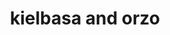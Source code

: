 ---
servings: 4 servings
notes: |-
  * I made adjustments to the original recipe
directions: |-
  * In a large skillet heat oil over medium-high heat
  * Add sausage, cook and stir until done
  * Stir in orzo
  * Cook and stir for 1 minute
  * Stir in broth, the water, and italian seasoning
  * Bring to boiling, reduce heat and boil for 9 minutes or until orzo is tender, stirring occassionally
  * In the meantime, heat butter and oil in another skillet
  * Saute vegetables, garlic and salt and pepper until tender
  * Stir vegetables into sausage mixture
ingredients: |-
  * 1 tablespoon vegetable oil
  * 1 pound italian sausage cut into 2-inch lengths
  * 1 cup dried orzo pasta (rosamarina)
  * 1 14 ounce can low-sodium beef broth
  * 1/2 cup water
  * 1 teaspoon dried italian seasoning, crushed
  * 2 tablespoon butter
  * 1 tablespoon olive oil
  * 2 cloves garlic
  * 2 medium zucchini, halved lengthwise and coarsely chopped (2-1/2 cups)
  * 3 tablespoons green onions cut into 1-inch pieces
  * 3 tablespoons finely chopped red sweet pepper
  * salt and ground black pepper
rating: 4
ease: easy
category: main course
subcategory: pasta
href: 'https://www.bhg.com/recipe/kielbasa-and-orzo/'
totalTime: 20 mins
cookTime:
prepTime:
title: kielbasa and orzo
path: /kielbasa-and-orzo
---